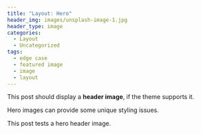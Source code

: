 ```yaml
---
title: "Layout: Hero"
header_img: images/unsplash-image-1.jpg
header_type: image
categories:
  - Layout
  - Uncategorized
tags:
  - edge case
  - featured image
  - image
  - layout
---
```


This post should display a **header image**, if the theme supports it.

Hero images can provide some unique styling issues.

This post tests a hero header image.